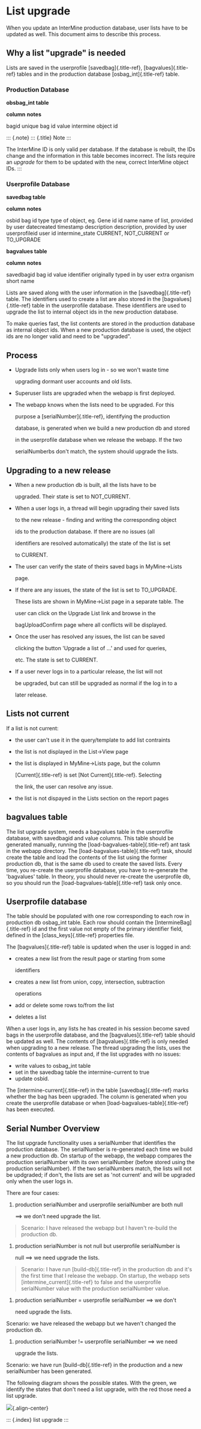 # List upgrade

When you update an InterMine production database, user lists have to be updated as well. This document aims to describe this process.

## Why a list \"upgrade\" is needed

Lists are saved in the userprofile \[savedbag\]{.title-ref}, \[bagvalues\]{.title-ref} tables and in the production database \[osbag\_int\]{.title-ref} table.

### Production Database

**obsbag\_int table**

**column** **notes**

bagid unique bag id value intermine object id

::: {.note} ::: {.title} Note :::

The InterMine ID is only valid per database. If the database is rebuilt, the IDs change and the information in this table becomes incorrect. The lists require an _upgrade_ for them to be updated with the new, correct InterMine object IDs. :::

### Userprofile Database

**savedbag table**

**column** **notes**

osbid bag id type type of object, eg. Gene id id name name of list, provided by user datecreated timestamp description description, provided by user userprofileid user id intermine\_state CURRENT, NOT\_CURRENT or TO\_UPGRADE

**bagvalues table**

**column** **notes**

savedbagid bag id value identifier originally typed in by user extra organism short name

Lists are saved along with the user information in the \[savedbag\]{.title-ref} table. The identifiers used to create a list are also stored in the \[bagvalues\]{.title-ref} table in the userprofile database. These identifiers are used to upgrade the list to internal object ids in the new production database.

To make queries fast, the list contents are stored in the production database as internal object ids. When a new production database is used, the object ids are no longer valid and need to be \"upgraded\".

## Process

* Upgrade lists only when users log in - so we won\'t waste time

  upgrading dormant user accounts and old lists.

* Superuser lists are upgraded when the webapp is first deployed.
* The webapp knows when the lists need to be upgraded. For this

  purpose a \[serialNumber\]{.title-ref}, identifying the production

  database, is generated when we build a new production db and stored

  in the userprofile database when we release the webapp. If the two

  serialNumberbs don\'t match, the system should upgrade the lists.

## Upgrading to a new release

* When a new production db is built, all the lists have to be

  upgraded. Their state is set to NOT\_CURRENT.

* When a user logs in, a thread will begin upgrading their saved lists

  to the new release - finding and writing the corresponding object

  ids to the production database. If there are no issues \(all

  identifiers are resolved automatically\) the state of the list is set

  to CURRENT.

* The user can verify the state of theirs saved bags in MyMine-&gt;Lists

  page.

* If there are any issues, the state of the list is set to TO\_UPGRADE.

  These lists are shown in MyMine-&gt;List page in a separate table. The

  user can click on the Upgrade List link and browse in the

  bagUploadConfirm page where all conflicts will be displayed.

* Once the user has resolved any issues, the list can be saved

  clicking the button \'Upgrade a list of ...\' and used for queries,

  etc. The state is set to CURRENT.

* If a user never logs in to a particular release, the list will not

  be upgraded, but can still be upgraded as normal if the log in to a

  later release.

## Lists not current

If a list is not current:

* the user can\'t use it in the query/template to add list contraints
* the list is not displayed in the List-&gt;View page
* the list is displayed in MyMine-&gt;Lists page, but the column

  \[Current\]{.title-ref} is set \[Not Current\]{.title-ref}. Selecting

  the link, the user can resolve any issue.

* the list is not dispayed in the Lists section on the report pages

## bagvalues table

The list upgrade system, needs a bagvalues table in the userprofile database, with savedbagid and value columns. This table should be generated manually, running the \[load-bagvalues-table\]{.title-ref} ant task in the webapp directory. The \[load-bagvalues-table\]{.title-ref} task, should create the table and load the contents of the list using the former production db, that is the same db used to create the saved lists. Every time, you re-create the userprofile database, you have to re-generate the \'bagvalues\' table. In theory, you should never re-create the userprofile db, so you should run the \[load-bagvalues-table\]{.title-ref} task only once.

## Userprofile database

The table should be populated with one row corresponding to each row in production db osbag\_int table. Each row should contain the \[IntermineBag\]{.title-ref} id and the first value not empty of the primary identifier field, defined in the \[class\_keys\]{.title-ref} properties file.

The \[bagvalues\]{.title-ref} table is updated when the user is logged in and:

* creates a new list from the result page or starting from some

  identifiers

* creates a new list from union, copy, intersection, subtraction

  operations

* add or delete some rows to/from the list
* deletes a list

When a user logs in, any lists he has created in his session become saved bags in the userprofile database, and the \[bagvalues\]{.title-ref} table should be updated as well. The contents of \[bagvalues\]{.title-ref} is only needed when upgrading to a new release. The thread upgrading the lists, uses the contents of bagvalues as input and, if the list upgrades with no issues:

* write values to osbag\_int table
* set in the savedbag table the intermine-current to true
* update osbid.

The \[intermine-current\]{.title-ref} in the table \[savedbag\]{.title-ref} marks whether the bag has been upgraded. The column is generated when you create the userprofile database or when \[load-bagvalues-table\]{.title-ref} has been executed.

## Serial Number Overview

The list upgrade functionality uses a serialNumber that identifies the production database. The serialNumber is re-generated each time we build a new production db. On startup of the webapp, the webapp compares the production serialNumber with its own serialNumber \(before stored using the production serialNumber\). If the two serialNumbers match, the lists will not be updgraded; if don\'t, the lists are set as \'not current\' and will be upgraded only when the user logs in.

There are four cases:

1. production serialNumber and userprofile serialNumber are both null

   ==&gt; we don\'t need upgrade the list.

> Scenario: I have released the webapp but I haven\'t re-build the production db.

1. production serialNumber is not null but userprofile serialNumber is

   null ==&gt; we need upgrade the lists.

> Scenario: I have run \[build-db\]{.title-ref} in the production db and it\'s the first time that I release the webapp. On startup, the webapp sets \[intermine\_current\]{.title-ref} to false and the userprofile serialNumber value with the production serialNumber value.

1. production serialNumber = userprofile serialNumber ==&gt; we don\'t

   need upgrade the lists.

Scenario: we have released the webapp but we haven\'t changed the production db.

1. production serialNumber != userprofile serialNumber ==&gt; we need

   upgrade the lists.

Scenario: we have run \[build-db\]{.title-ref} in the production and a new serialNumber has been generated.

The following diagram shows the possible states. With the green, we identify the states that don\'t need a list upgrade, with the red those need a list upgrade.

![](../../../.gitbook/assets/SerialNumber.png){.align-center}

::: {.index} list upgrade :::

